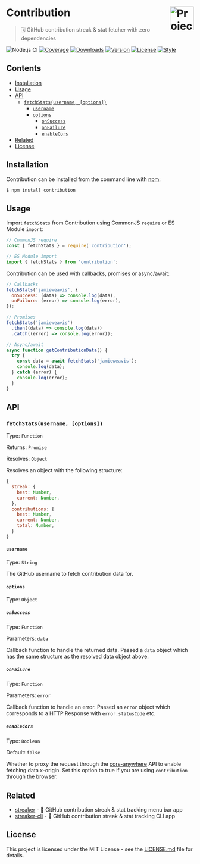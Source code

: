 # Contribution <img src="https://twemoji.maxcdn.com/2/svg/1f4c5.svg" height="64" alt="Project Logo" align="right">

> 🗓 GitHub contribution streak & stat fetcher with zero dependencies

![Node.js CI](https://github.com/jamieweavis/contribution/workflows/Node.js%20CI/badge.svg)
[![Coverage](https://img.shields.io/codecov/c/github/jamieweavis/contribution.svg)](https://codecov.io/gh/jamieweavis/contribution)
[![Downloads](https://img.shields.io/npm/dt/contribution.svg)](https://npmjs.com/package/contribution)
[![Version](https://img.shields.io/npm/v/contribution.svg)](https://github.com/jamieweavis/contribution/releases)
[![License](https://img.shields.io/badge/license-MIT-blue.svg)](https://github.com/jamieweavis/contribution/blob/main/LICENSE.md)
[![Style](https://img.shields.io/badge/code_style-prettier-ff69b4.svg)](https://github.com/prettier/prettier)

## Contents

- [Installation](#installation)
- [Usage](#usage)
- [API](#api)
  - [`fetchStats(username, [options])`](#fetchstatsusername-options)
    - [`username`](#username)
    - [`options`](#options)
      - [`onSuccess`](#onsuccess)
      - [`onFailure`](#onfailure)
      - [`enableCors`](#enablecors)
- [Related](#related)
- [License](#license)

## Installation

Contribution can be installed from the command line with [npm](https://www.npmjs.com/):

```sh
$ npm install contribution
```

## Usage

Import `fetchStats` from Contribution using CommonJS `require` or ES Module `import`:

```javascript
// CommonJS require
const { fetchStats } = require('contribution');

// ES Module import
import { fetchStats } from 'contribution';
```

Contribution can be used with callbacks, promises or async/await:

```javascript
// Callbacks
fetchStats('jamieweavis', {
  onSuccess: (data) => console.log(data),
  onFailure: (error) => console.log(error),
});

// Promises
fetchStats('jamieweavis')
  .then((data) => console.log(data))
  .catch((error) => console.log(error));

// Async/await
async function getContributionData() {
  try {
    const data = await fetchStats('jamieweavis');
    console.log(data);
  } catch (error) {
    console.log(error);
  }
}
```

## API

### `fetchStats(username, [options])`

Type: `Function`

Returns: `Promise`

Resolves: `Object`

Resolves an object with the following structure:

```javascript
{
  streak: {
    best: Number,
    current: Number,
  },
  contributions: {
    best: Number,
    current: Number,
    total: Number,
  }
}
```

#### `username`

Type: `String`

The GitHub username to fetch contribution data for.

#### `options`

Type: `Object`

##### `onSuccess`

Type: `Function`

Parameters: `data`

Callback function to handle the returned data. Passed a `data` object which has the same structure as the resolved data object above.

##### `onFailure`

Type: `Function`

Parameters: `error`

Callback function to handle an error. Passed an `error` object which corresponds to a HTTP Response with `error.statusCode` etc.

##### `enableCors`

Type: `Boolean`

Default: `false`

Whether to proxy the request through the [cors-anywhere](https://github.com/Rob--W/cors-anywhere) API to enable fetching data x-origin. Set this option to true if you are using `contribution` through the browser.

## Related

- [streaker](https://github.com/jamieweavis/streaker) - 🐙 GitHub contribution streak & stat tracking menu bar app
- [streaker-cli](https://github.com/jamieweavis/streaker-cli) - 🐙 GitHub contribution streak & stat tracking CLI app

## License

This project is licensed under the MIT License - see the [LICENSE.md](LICENSE.md) file for details.
